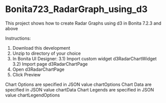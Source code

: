 # Bonita723_RadarGraph_using_d3
This project shows how to create Radar Graphs using d3 in Bonita 7.2.3 and above

Instructions:

1) Download this development
2) Unzip to directory of your choice
3) In Bonita UI Designer:
3.1) Import custom widget d3RadarChartWidget
3.2) Import page d3RadarChartPage
4) Open d3RadarChartPage
5) Click Preview

Chart Options are specified in JSON value chartOptions
Chart Data are specified in JSON value chartData
Chart Legends are specified in JSON value chartLegendOptions
